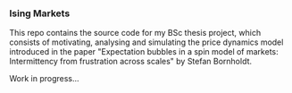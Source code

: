 ### Ising Markets

This repo contains the source code for my BSc thesis project, which consists of motivating, analysing and simulating the price dynamics model introduced in the paper "Expectation bubbles in a spin model of markets: Intermittency from frustration across scales" by Stefan Bornholdt.

Work in progress...